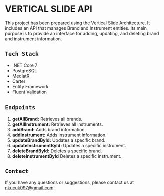 # VERTICAL SLIDE API
This project has been prepared using the Vertical Slide Architecture. It includes an API that manages Brand and Instrument entities.
Its main purpose is to provide an interface for adding, updating, and deleting brand and instrument information.

## `Tech Stack`
- .NET Core 7
- PostgreSQL
- MediatR
- Carter
- Entity Framework
- Fluent Validation

## `Endpoints`
1. **getAllBrand:** Retrieves all brands.
2. **getAllInstrument:** Retrieves all instruments.
3. **addBrand:** Adds brand information.
4. **addInstrument:** Adds instrument information.
5. **updateBrandById:** Updates a specific brand.
6. **updateInstrumentById:** Updates a specific instrument.
7. **deleteBrandById:** Deletes a specific brand.
8. **deleteInstrumentById** Deletes a specific instrument.

## `Contact`
If you have any questions or suggestions, please contact us at nkucuk097@gmail.com.

